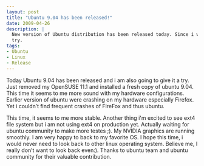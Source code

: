```yaml
---
layout: post
title: "Ubuntu 9.04 has been released!"
date: 2009-04-26
description: |
  New version of Ubuntu distribution has been released today. Since i was excited for every new release of ubuntu. so i give it a
  try.
tags:
- Ubuntu
- Linux
- Release
---
```


Today Ubuntu 9.04 has been released and i am also going to give it a try. Just removed my OpenSUSE 11.1 and 
installed a fresh copy of ubuntu 9.04. This time it seems to me more sound with my hardware configurations. Earlier version of
ubuntu were crashing on my hardware especially Firefox. Yet i couldn’t find frequent crashes of FireFox and thus ubuntu. 

<!--more-->
This time, it seems to me more stable. Another thing i'm excited to see ext4 file system but i am not using ext4 on production yet.
 Actually waiting for ubuntu community to make more testes ;). My NVIDIA graphics are running smoothly. I am very happy to back 
 to my favorite OS. I hope this time, i would never need to look back to other linux operating system. Believe me, I really 
 don’t want to look back even:). Thanks to ubuntu team and ubuntu community for their valuable contribution.


